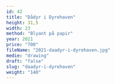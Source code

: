 ```yaml
---
id: 42
title: "Dådyr i Dyrehaven"
height: 31,5
width: 23
method: "Blyant på papir"
year: 2021
price: "700"
fileName: "2021-daadyr-i-dyrehaven.jpg"
medie: "drawing"
draft: "false"
slug: "daadyr-i-dyrehaven"
weight: "140"
---
```

